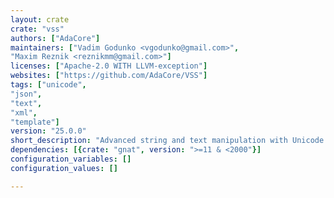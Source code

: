 ```yaml
---
layout: crate
crate: "vss"
authors: ["AdaCore"]
maintainers: ["Vadim Godunko <vgodunko@gmail.com>",
"Maxim Reznik <reznikmm@gmail.com>"]
licenses: ["Apache-2.0 WITH LLVM-exception"]
websites: ["https://github.com/AdaCore/VSS"]
tags: ["unicode",
"json",
"text",
"xml",
"template"]
version: "25.0.0"
short_description: "Advanced string and text manipulation with Unicode support"
dependencies: [{crate: "gnat", version: ">=11 & <2000"}]
configuration_variables: []
configuration_values: []

---
```



